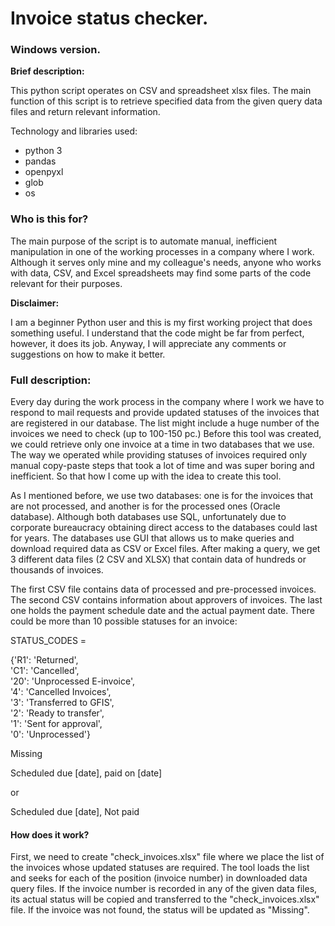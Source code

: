 
<h1>Invoice status checker.</h1> 

<h3> Windows version. </h3>

<b>Brief description:</b>

This python script operates on CSV and spreadsheet xlsx files. The main function of this script is to retrieve specified data from the given query data files and return relevant information.

Technology and libraries used:
<ul>
<li> python 3 </li>
<li> pandas </li>
<li> openpyxl </li>
<li> glob </li>
<li> os </li>
</ul>

<h3> Who is this for? </h3>

The main purpose of the script is to automate manual, inefficient manipulation in one of the working processes in a company where I work. Although it serves only mine and my colleague's needs, anyone who works with data, CSV, and Excel spreadsheets may find some parts of the code relevant for their purposes.


<b>Disclaimer:</b> 

I am a beginner Python user and this is my first working project that does something useful. I understand that the code might be far from perfect, however, it does its job. Anyway, I will appreciate any comments or suggestions on how to make it better.

<h3> Full description: </h3>

Every day during the work process in the company where I work we have to respond to mail requests and provide updated statuses of the invoices that are registered in our database. The list might include a huge number of the invoices we need to check (up to 100-150 pc.) Before this tool was created, we could retrieve only one invoice at a time in two databases that we use. The way we operated while providing statuses of invoices required only manual copy-paste steps that took a lot of time and was super boring and inefficient. So that how I come up with the idea to create this tool.

As I mentioned before, we use two databases: one is for the invoices that are not processed, and another is for the processed ones (Oracle database). Although both databases use SQL, unfortunately due to corporate  bureaucracy obtaining direct access to the databases could last for years. The databases use GUI that allows us to make queries and download required data as CSV or Excel files. After making a query, we get 3 different data files (2 CSV and XLSX) that contain data of hundreds or thousands of invoices.
<p>

The first CSV file contains data of processed and pre-processed invoices. The second CSV contains information about approvers of invoices. The last one holds the payment schedule date and the actual payment date.
There could be more than 10 possible statuses for an invoice:

STATUS_CODES = 

{'R1': 'Returned', <br>
'C1': 'Cancelled', <br>
'20': 'Unprocessed E-invoice', <br>
'4': 'Cancelled Invoices', <br>
'3': 'Transferred to GFIS', <br>
'2': 'Ready to transfer', <br>
'1': 'Sent for approval', <br>
'0': 'Unprocessed'}	<br>						

Missing <br>

Scheduled due [date], paid on [date] <br>

or <br>

Scheduled due [date], Not paid <br>

<h4> How does it work? </h4>

First, we need to create "check_invoices.xlsx" file where we place the list of the invoices whose updated statuses are required. The tool loads the list and seeks for each of the position (invoice number) in downloaded data query files. If the invoice number is recorded in any of the given data files, its actual status will be copied and transferred to the "check_invoices.xlsx" file. If the invoice was not found, the status will be updated as "Missing".









